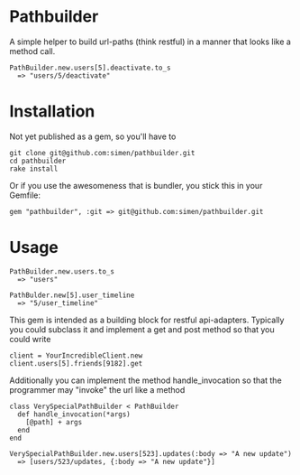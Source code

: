 Pathbuilder
===========

A simple helper to build url-paths (think restful) in a manner that looks like a method call.

    PathBuilder.new.users[5].deactivate.to_s
      => "users/5/deactivate"
    
Installation
============

Not yet published as a gem, so you'll have to

    git clone git@github.com:simen/pathbuilder.git
    cd pathbuilder
    rake install

Or if you use the awesomeness that is bundler, you stick this in your Gemfile:

    gem "pathbuilder", :git => git@github.com:simen/pathbuilder.git

Usage
=====

    PathBuilder.new.users.to_s
      => "users"

    PathBulder.new[5].user_timeline
      => "5/user_timeline"
    
This gem is intended as a building block for restful api-adapters. Typically you could subclass it and implement a get and post method so that you could write

    client = YourIncredibleClient.new
    client.users[5].friends[9182].get

Additionally you can implement the method handle_invocation so that the programmer may "invoke" the url like a method

    class VerySpecialPathBuilder < PathBuilder
      def handle_invocation(*args)
        [@path] + args
      end 
    end

    VerySpecialPathBuilder.new.users[523].updates(:body => "A new update")
      => [users/523/updates, {:body => "A new update"}]
    
